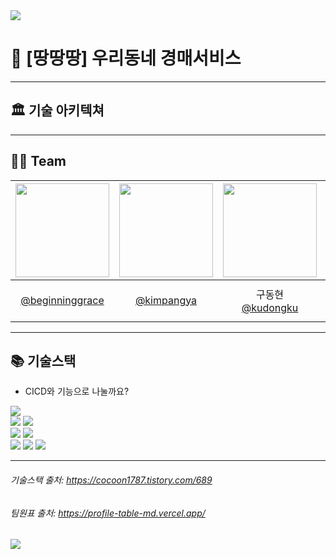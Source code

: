 <img src="https://capsule-render.vercel.app/api?type=waving&color=BDBDC8&height=150&section=header" />

# 🛒 [땅땅땅] 우리동네 경매서비스

---
## 🏛️ 기술 아키텍쳐

---
## 👫🏼 Team
|<img src="https://avatars.githubusercontent.com/u/151606621?v=4" width="150" height="150"/>|<img src="https://avatars.githubusercontent.com/u/97017924?v=4" width="150" height="150"/>|<img src="https://avatars.githubusercontent.com/u/148612321?v=4" width="150" height="150"/>|<img src="https://avatars.githubusercontent.com/u/120919984?v=4" width="150" height="150"/>|
|:-:|:-:|:-----------------------------------------------------------------------------------------:|:-:|
|[@beginninggrace](https://github.com/beginninggrace)<br/>|[@kimpangya](https://github.com/kimpangya)|           구동현<br/>[@kudongku](https://github.com/kudongku)                      |boy who loves potato<br/>[@potatobboi](https://github.com/potatobboi)|

--- 
## 📚 기술스택

- CICD와 기능으로 나눌까요?

<img src="https://img.shields.io/badge/springboot-6DB33F?style=for-the-badge&logo=springboot&logoColor=white">
<br/>

<img src="https://img.shields.io/badge/github Actions-2088FF?style=for-the-badge&logo=GitHubActions&logoColor=white">
<img src="https://img.shields.io/badge/docker-2496ED?style=for-the-badge&logo=docker&logoColor=white">
<br/>
<img src="https://img.shields.io/badge/amazon ECR-FF8000?style=for-the-badge&logo=amazon&logoColor=white">
<img src="https://img.shields.io/badge/amazon ecs-FF9900?style=for-the-badge&logo=amazonecs&logoColor=white">
<br/>

<img src="https://img.shields.io/badge/amazon s3-569A31?style=for-the-badge&logo=amazons3&logoColor=white">
<img src="https://img.shields.io/badge/amazon elasticache-C925D1?style=for-the-badge&logo=amazon&logoColor=white">
<img src="https://img.shields.io/badge/amazon Aurora DB-527FFF?style=for-the-badge&logo=amazonrds&logoColor=white">

---


###### 기술스택 출처: https://cocoon1787.tistory.com/689
###### 팀원표 출처: https://profile-table-md.vercel.app/
<img src="https://capsule-render.vercel.app/api?type=waving&color=BDBDC8&height=150&section=footer" />